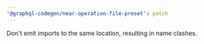 ```yaml
---
'@graphql-codegen/near-operation-file-preset': patch
---
```


Don't emit imports to the same location, resulting in name clashes.
